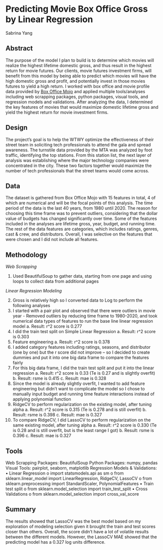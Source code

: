 # Predicting Movie Box Office Gross by Linear Regression

Sabrina Yang


## Abstract

The purpose of the model I plan to build is to determine which movies will realize the highest lifetime domestic gross, and thus result in the highest return for movie futures. Our clients, movie futures investment firms, will benefit from this model by being able to predict which movies will have the high domestic gross and profit, and potentially invest in those movies futures to yield a high return. I worked with box office and movie profile data provided by [Box Office Mojo](https://www.boxofficemojo.com) and applied multiple tools/analyses including web scrapping packages, python packages, visual tools, and regression models and validations. After analyzing the data, I determined the key features of movies that would maximize domestic lifetime gross and yield the highest return for movie investment firms.



## Design
The project’s goal is to help the WTWY optimize the effectiveness of their street team in soliciting tech professionals to attend the gala and spread awareness. The turnstile data provided by the MTA was analyzed by foot traffic, identifying the top stations. From this station list, the next layer of analysis was establishing where the major technology companies were concentrated in the city. These two factors together would maximize the number of tech professionals that the street teams would come across. 
  

## Data

The dataset is gathered from Box Office Mojo with 15 features in total, 4 of which are numerical and will be the focal points of this analysis. The time period of the data is the last 40 years, from 1980 until 2020. The reason for choosing this time frame was to prevent outliers, considering that the dollar value of budgets has changed significantly over time. Some of the features included in the analyses are lifetime gross, year, budget, and running time. The rest of the data features are categories, which includes ratings, genres, cast & crew, and distributors. Overall, I was selective on the features that were chosen and I did not include all features.



## Methodology
*Web Scrapping*

1. Used BeautifulSoup to gather data, starting from one page and using loops to collect data from additional pages

*Linear Regression Modeling*

2. 	Gross is relatively high so I converted data to Log to perform the following analyses
3.	I started with a pair plot and observed that there were outliers in movie year - Removed outliers by reducing time frame to 1980-2020, and took numerical data types of features to run the base line linear regression model
      a.	Result: r^2 score is 0.277
4.	I did the train test split on Simple Linear Regression
      a.	Result: r^2 score is 0.303
5.	Feature engineering
      a.	Result: r^2 score is 0.378
6.	I added category features including ratings, seasons, and distributor (one by one) but the r score did not improve – so I decided to create dummies and put it into one big data frame to compare the features fairly
7.	For this big data frame, I did the train test split and put it into the linear regression
      a.	Result: r^2 score is 0.33 (Te is 0.27 and is slightly overfit)
      b.	Result: rsme is 0.415
      c.	Result: mae is 0.328
8. 	Since the model is already slightly overfit, I wanted to add feature engineering but didn’t want to complicate the model so I chose to manually input budget and running time feature interactions instead of applying polynomial function
9.	RidgeCV to perform regularization on the existing model, after tuning alpha
      a.	Result: r^2 score is 0.315 (Te is 0.278 and is still overfit)
      b.	Result: rsme is 0.398
      c.	Result: mae is 0.327
10.	To compare RidgeCV, I did LassoCV to perform regularization on the same existing model, after tuning alpha
      a.	Result: r^2 score is 0.330 (Te is 0.28 and is still overfit, but is the least range I got)
      b.	Result: rsme is 0.396
      c.	Result: mae is 0.327


## Tools

Web Scrapping Packages: BeautifulSoup 
Python Packages: numpy, pandas
Visual Tools: pairplot, seaborn,  matplotlib
Regression Models & Validations: 
    •	Linear Regression
            o	import statsmodels.api as sm
            o	from sklearn.linear_model import LinearRegression, RidgeCV, LassoCV
            o	from sklearn.preprocessing import StandardScaler, PolynomialFeatures
    •	Train test split
            o	from sklearn.model_selection import train_test_split
    •	Cross Validations
            o	from sklearn.model_selection import cross_val_score


## Summary
The results showed that LassoCV was the best model based on my exploration of modeling selection given it brought the train and test scores closer than others. Overall, the score didn’t have a lot of volatile results between the different models. However, the LassoCV MAE showed that the predicting model has a 0.327 log units difference.









